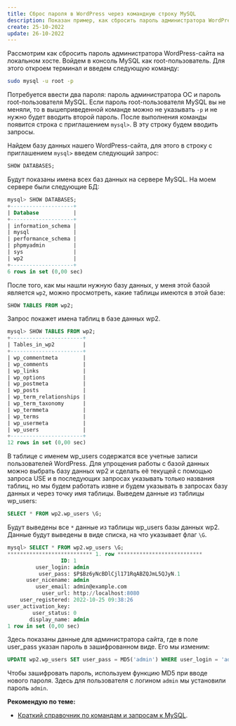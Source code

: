 ```yaml
---
title: Сброс пароля в WordPress через командную строку MySQL
description: Показан пример, как сбросить пароль администратора WordPress на локальном хосте через командную строку с помощью запросов к серверу базы данных MySQL.
create: 25-10-2022
update: 26-10-2022
---
```


Рассмотрим как сбросить пароль администратора WordPress-сайта на локальном хосте. Войдем в консоль MySQL как root-пользователь. Для этого откроем терминал и введем следующую команду:

```Bash
sudo mysql -u root -p
```

Потребуется ввести два пароля: пароль администратора ОС и пароль root-пользователя MySQL. Если пароль root-пользователя MySQL вы не меняли, то в вышеприведенной команде можно не указывать `-p` и не нужно будет вводить второй пароль. После выполнения команды появится строка с приглашением `mysql>`. В эту строку будем вводить запросы.

Найдем базу данных нашего WordPress-сайта, для этого в строку с приглашением `mysql>` введем следующий запрос:

```SQL
SHOW DATABASES;
```

Будут показаны имена всех баз данных на сервере MySQL. На моем сервере были следующие БД:

```SQL
mysql> SHOW DATABASES;
+--------------------+
| Database           |
+--------------------+
| information_schema |
| mysql              |
| performance_schema |
| phpmyadmin         |
| sys                |
| wp2                |
+--------------------+
6 rows in set (0,00 sec)
```

После того, как мы нашли нужную базу данных, у меня этой базой является `wp2`, можно просмотреть, какие таблицы имеются в этой базе:

```SQL
SHOW TABLES FROM wp2;
```

Запрос покажет имена таблиц в базе данных wp2.

```SQL
mysql> SHOW TABLES FROM wp2;
+-----------------------+
| Tables_in_wp2         |
+-----------------------+
| wp_commentmeta        |
| wp_comments           |
| wp_links              |
| wp_options            |
| wp_postmeta           |
| wp_posts              |
| wp_term_relationships |
| wp_term_taxonomy      |
| wp_termmeta           |
| wp_terms              |
| wp_usermeta           |
| wp_users              |
+-----------------------+
12 rows in set (0,00 sec)
```

В таблице с именем wp_users содержатся все учетные записи пользователей WordPress. Для упрощения работы с базой данных можно выбрать базу данных wp2 и сделать её текущей с помощью запроса USE и в последующих запросах указывать только названия таблиц, но мы будем работать извне и будем указывать в запросах базу данных и через точку имя таблицы. Выведем данные из таблицы wp_users:

```SQL
SELECT * FROM wp2.wp_users \G;
```

Будут выведены все `*` данные из таблицы wp_users базы данных wp2. Данные будут выведены в виде списка, на что указывает флаг `\G`.

```SQL
mysql> SELECT * FROM wp2.wp_users \G;
*************************** 1. row ***************************
                 ID: 1
         user_login: admin
          user_pass: $P$Bz6yNcBDlCjl171RqABZQJmL5QJyN.1
      user_nicename: admin
         user_email: admin@example.com
           user_url: http://localhost:8080
    user_registered: 2022-10-25 09:38:26
user_activation_key:
        user_status: 0
       display_name: admin
1 row in set (0,00 sec)
```

Здесь показаны данные для администратора сайта, где в поле user_pass указан пароль в зашифрованном виде. Его мы изменим:

```SQL
UPDATE wp2.wp_users SET user_pass = MD5('admin') WHERE user_login = 'admin';
```

Чтобы зашифровать пароль, используем функцию MD5 при вводе нового пароля. Здесь для пользователя с логином `admin` мы установили пароль `admin`.

**Рекомендую по теме:**

- [Краткий справочник по командам и запросам к MySQL](https://jinv.ru/Bazy-dannyh/Kratkij-spravochnik-po-komandam-MySQL/).
